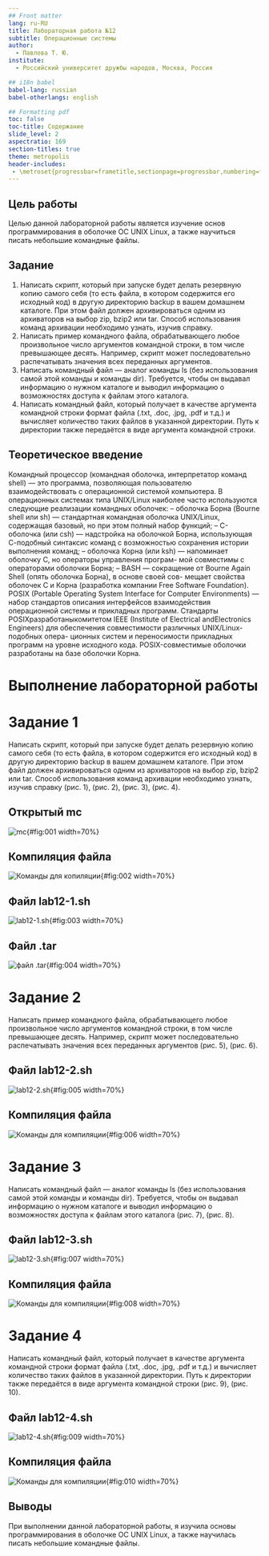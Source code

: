 ```yaml
---
## Front matter
lang: ru-RU
title: Лабораторная работа №12
subtitle: Операционные системы
author:
  - Павлова Т. Ю.
institute:
  - Российский университет дружбы народов, Москва, Россия

## i18n babel
babel-lang: russian
babel-otherlangs: english

## Formatting pdf
toc: false
toc-title: Содержание
slide_level: 2
aspectratio: 169
section-titles: true
theme: metropolis
header-includes:
 - \metroset{progressbar=frametitle,sectionpage=progressbar,numbering=fraction}
---
```


## Цель работы

Целью данной лабораторной работы является изучение основ программирования в оболочке ОС UNIX Linux, а также научиться писать небольшие командные файлы.

## Задание

1. Написать скрипт, который при запуске будет делать резервную копию самого себя (то есть файла, в котором содержится его исходный код) в другую директорию backup в вашем домашнем каталоге. При этом файл должен архивироваться одним из архиваторов на выбор zip, bzip2 или tar. Способ использования команд архивации необходимо узнать, изучив справку.
2. Написать пример командного файла, обрабатывающего любое произвольное число аргументов командной строки, в том числе превышающее десять. Например, скрипт может последовательно распечатывать значения всех переданных аргументов.
3. Написать командный файл — аналог команды ls (без использования самой этой команды и команды dir). Требуется, чтобы он выдавал информацию о нужном каталоге и выводил информацию о возможностях доступа к файлам этого каталога.
4. Написать командный файл, который получает в качестве аргумента командной строки формат файла (.txt, .doc, .jpg, .pdf и т.д.) и вычисляет количество таких файлов в указанной директории. Путь к директории также передаётся в виде аргумента командной строки.

## Теоретическое введение

Командный процессор (командная оболочка, интерпретатор команд shell) — это программа, позволяющая пользователю взаимодействовать с операционной системой компьютера. В операционных системах типа UNIX/Linux наиболее часто используются следующие реализации командных оболочек: – оболочка Борна (Bourne shell или sh) — стандартная командная оболочка UNIX/Linux, содержащая базовый, но при этом полный набор функций; – С-оболочка (или csh) — надстройка на оболочкой Борна, использующая С-подобный синтаксис команд с возможностью сохранения истории выполнения команд; – оболочка Корна (или ksh) — напоминает оболочку С, но операторы управления програм- мой совместимы с операторами оболочки Борна; – BASH — сокращение от Bourne Again Shell (опять оболочка Борна), в основе своей сов- мещает свойства оболочек С и Корна (разработка компании Free Software Foundation). POSIX (Portable Operating System Interface for Computer Environments) — набор стандартов описания интерфейсов взаимодействия операционной системы и прикладных программ. Стандарты POSIXразработаныкомитетом IEEE (Institute of Electrical andElectronics Engineers) для обеспечения совместимости различных UNIX/Linux-подобных опера- ционных систем и переносимости прикладных программ на уровне исходного кода. POSIX-совместимые оболочки разработаны на базе оболочки Корна.

# Выполнение лабораторной работы

# Задание 1

Написать скрипт, который при запуске будет делать резервную копию самого себя (то есть файла, в котором содержится его исходный код) в другую директорию backup в вашем домашнем каталоге. При этом файл должен архивироваться одним из архиваторов на выбор zip, bzip2 или tar. Способ использования команд архивации необходимо узнать, изучив справку (рис. 1), (рис. 2), (рис. 3), (рис. 4).

## Открытый mc

![mc](image/1.jpg){#fig:001 width=70%}

## Компиляция файла

![Команды для копиляции](image/2.jpg){#fig:002 width=70%}

## Файл lab12-1.sh

![lab12-1.sh](image/3.jpg){#fig:003 width=70%}

## Файл .tar

![файл .tar](image/4.jpg){#fig:004 width=70%}

# Задание 2

Написать пример командного файла, обрабатывающего любое произвольное число аргументов командной строки, в том числе превышающее десять. Например, скрипт может последовательно распечатывать значения всех переданных аргументов (рис. 5), (рис. 6).

## Файл lab12-2.sh

![lab12-2.sh](image/5.jpg){#fig:005 width=70%}

## Компиляция файла

![Команды для компиляции](image/6.jpg){#fig:006 width=70%}

# Задание 3

Написать командный файл — аналог команды ls (без использования самой этой команды и команды dir). Требуется, чтобы он выдавал информацию о нужном каталоге и выводил информацию о возможностях доступа к файлам этого каталога (рис. 7), (рис. 8).

## Файл lab12-3.sh

![lab12-3.sh](image/7.jpg){#fig:007 width=70%}

## Компиляция файла

![Команды для компиляции](image/8.jpg){#fig:008 width=70%}

# Задание 4

Написать командный файл, который получает в качестве аргумента командной строки формат файла (.txt, .doc, .jpg, .pdf и т.д.) и вычисляет количество таких файлов в указанной директории. Путь к директории также передаётся в виде аргумента командной строки (рис. 9), (рис. 10).

## Файл lab12-4.sh

![lab12-4.sh](image/9.jpg){#fig:009 width=70%}

## Компиляция файла

![Команды для компиляции](image/10.jpg){#fig:010 width=70%}

## Выводы

При выполнении данной лабораторной работы, я изучила основы программирования в оболочке ОС UNIX Linux, а также научилась писать небольшие командные файлы.

